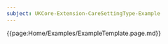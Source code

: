 ```yaml
---
subject: UKCore-Extension-CareSettingType-Example
---
```

{{page:Home/Examples/ExampleTemplate.page.md}}
